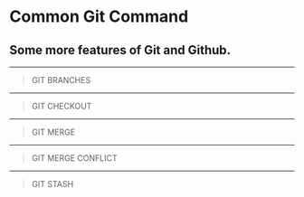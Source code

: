 # Common Git Command
Some more features of Git and Github.
---

---
> GIT BRANCHES
---
> GIT CHECKOUT
---
> GIT MERGE
---
> GIT MERGE CONFLICT
---
> GIT STASH